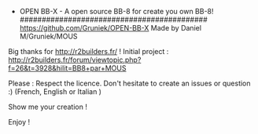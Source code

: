  - OPEN BB-X -
 A open source BB-8 for create you own BB-8!
 ###########################################
 https://github.com/Gruniek/OPEN-BB-X
 Made by Daniel M/Gruniek/MOUS
  
 
Big thanks for http://r2builders.fr/ !
Initial project : http://r2builders.fr/forum/viewtopic.php?f=26&t=3928&hilit=BB8+par+MOUS
  
Please :
Respect the licence.
Don't hesitate to create an issues or question :) (French, English or Italian )


Show me your creation !

Enjoy !
